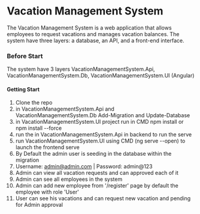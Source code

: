 # Vacation Management System
The Vacation Management System is a web application that allows employees to request vacations and manages vacation balances. The system have three layers: a database, an API, and a front-end interface.

### Before Start
The system have 3 layers VacationManagementSystem.Api, VacationManagementSystem.Db, VacationManagementSystem.UI (Angular)

#### Getting Start
1. Clone the repo
2. in VacationManagementSystem.Api and VacationManagementSystem.Db Add-Migration and Update-Database
3. in VacationManagementSystem.UI project run in CMD npm install or npm install --force
4. run the in VacationManagementSystem.Api in backend to run the serve
5. run VacationManagementSystem.UI using CMD (ng serve --open) to launch the frontend serve
6. By Default the admin user is seeding in the database within the migration
7. Username: admin@admin.com | Password: admin@123
8. Admin can view all vacation requests and can approved each of it
9. Admin can see all employees in the system
10. Admin can add new employee from '/register' page by default the employee with role 'User'
11. User can see his vacations and can request new vacation and pending for Admin approval
